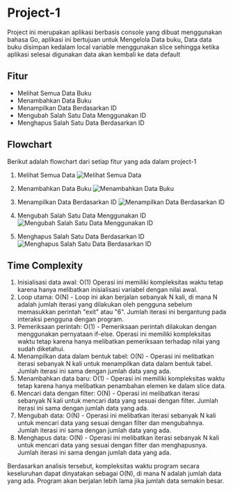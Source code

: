 # Project-1

Project ini merupakan aplikasi berbasis console yang dibuat menggunakan bahasa Go, aplikasi ini bertujuan untuk Mengelola Data buku, Data data buku disimpan kedalam local variable menggunakan slice sehingga ketika aplikasi selesai digunakan data akan kembali ke data default

## Fitur

- Melihat Semua Data Buku
- Menambahkan Data Buku
- Menampilkan Data Berdasarkan ID
- Mengubah Salah Satu Data Menggunakan ID
- Menghapus Salah Satu Data Berdasarkan ID

## Flowchart

Berikut adalah flowchart dari setiap fitur yang ada dalam project-1

1. Melihat Semua Data
   ![Melihat Semua Data](project-1/assets/image/1.%20Show%20All.png)

2. Menambahkan Data Buku
   ![Menambahkan Data Buku](project-1/assets/image/2.%20Add%20Data%20Buku.png)

3. Menampilkan Data Berdasarkan ID
   ![Menampilkan Data Berdasarkan ID](project-1/assets/image/3.%20Filter%20Data.png)

4. Mengubah Salah Satu Data Menggunakan ID
   ![Mengubah Salah Satu Data Menggunakan ID](project-1/assets/image/4.%20Update%20Data.png)

5. Menghapus Salah Satu Data Berdasarkan ID
   ![Menghapus Salah Satu Data Berdasarkan ID](project-1/assets/image/5.%20Delete%20Data.png)

## Time Complexity

1. Inisialisasi data awal: O(1) Operasi ini memiliki kompleksitas waktu tetap karena hanya melibatkan inisialisasi variabel dengan nilai awal.
2. Loop utama: O(N) - Loop ini akan berjalan sebanyak N kali, di mana N adalah jumlah iterasi yang dilakukan oleh pengguna sebelum memasukkan perintah "exit" atau "6". Jumlah iterasi ini bergantung pada interaksi pengguna dengan program.
3. Pemeriksaan perintah: O(1) - Pemeriksaan perintah dilakukan dengan menggunakan pernyataan if-else. Operasi ini memiliki kompleksitas waktu tetap karena hanya melibatkan pemeriksaan terhadap nilai yang sudah diketahui.
4. Menampilkan data dalam bentuk tabel: O(N) - Operasi ini melibatkan iterasi sebanyak N kali untuk menampilkan data dalam bentuk tabel. Jumlah iterasi ini sama dengan jumlah data yang ada.
5. Menambahkan data baru: O(1) - Operasi ini memiliki kompleksitas waktu tetap karena hanya melibatkan penambahan elemen ke dalam slice data.
6. Mencari data dengan filter: O(N) - Operasi ini melibatkan iterasi sebanyak N kali untuk mencari data yang sesuai dengan filter. Jumlah iterasi ini sama dengan jumlah data yang ada.
7. Mengubah data: O(N) - Operasi ini melibatkan iterasi sebanyak N kali untuk mencari data yang sesuai dengan filter dan mengubahnya. Jumlah iterasi ini sama dengan jumlah data yang ada.
8. Menghapus data: O(N) - Operasi ini melibatkan iterasi sebanyak N kali untuk mencari data yang sesuai dengan filter dan menghapusnya. Jumlah iterasi ini sama dengan jumlah data yang ada.

Berdasarkan analisis tersebut, kompleksitas waktu program secara keseluruhan dapat dinyatakan sebagai O(N), di mana N adalah jumlah data yang ada. Program akan berjalan lebih lama jika jumlah data semakin besar.
